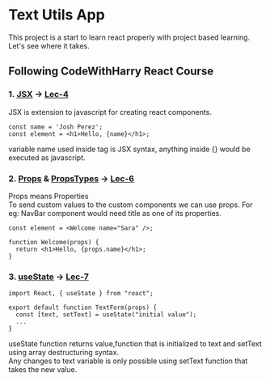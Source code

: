 # Text Utils App
This project is a start to learn react properly with project based learning.  
Let's see where it takes. 

## Following CodeWithHarry React Course

### 1. [JSX](https://reactjs.org/docs/introducing-jsx.html) -> [Lec-4](https://youtu.be/JvC7aA24m4Q)

JSX is extension to javascript for creating react components. 

```
const name = 'Josh Perez';
const element = <h1>Hello, {name}</h1>;
```

variable name used inside tag is JSX syntax, anything inside {} would be executed as javascript.

### 2. [Props](https://reactjs.org/docs/components-and-props.html) & [PropsTypes](https://reactjs.org/docs/typechecking-with-proptypes.html) -> [Lec-6](https://youtu.be/xvm3X1oyTL8)

Props means Properties  
To send custom values to the custom components we can use props. For eg: NavBar component would need title as one of its properties.

```
const element = <Welcome name="Sara" />;
```

```
function Welcome(props) {
  return <h1>Hello, {props.name}</h1>;
}
```

### 3. [useState](https://reactjs.org/docs/hooks-state.html) -> [Lec-7](https://youtu.be/leBpCqU8wdg)

```
import React, { useState } from "react";

export default function TextForm(props) {
  const [text, setText] = useState("initial value");
  ...
}
```
useState function returns value,function that is initialized to text and setText using array destructuring syntax.  
Any changes to text variable is only possible using setText function that takes the new value.

